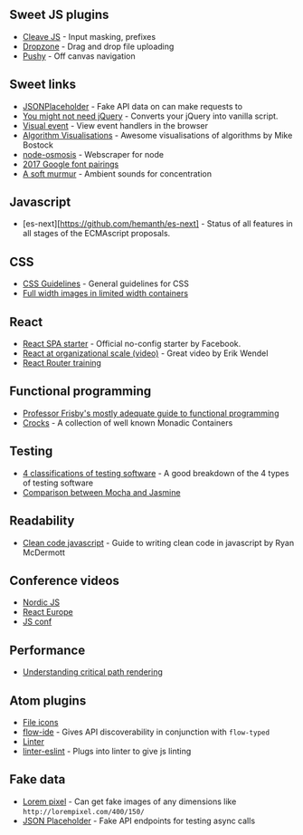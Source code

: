 ## Sweet JS plugins

- [Cleave JS](https://github.com/nosir/cleave.js) - Input masking, prefixes
- [Dropzone](http://www.dropzonejs.com/) - Drag and drop file uploading
- [Pushy](https://github.com/christophery/pushy) - Off canvas navigation

## Sweet links
- [JSONPlaceholder](http://jsonplaceholder.typicode.com/) - Fake API data on can make requests to
- [You might not need jQuery](http://youmightnotneedjquery.com/) - Converts your jQuery into vanilla script.
- [Visual event](https://chrome.google.com/webstore/detail/visual-event/pbmmieigblcbldgdokdjpioljjninaim) - View event handlers in the browser
- [Algorithm Visualisations](https://bost.ocks.org/mike/algorithms/) - Awesome visualisations of algorithms by Mike Bostock
- [node-osmosis](https://github.com/rchipka/node-osmosis) - Webscraper for node
- [2017 Google font pairings](http://fonts.greatsimple.io/rubik-roboto/)
- [A soft murmur](http://asoftmurmur.com/) - Ambient sounds for concentration

## Javascript
- [es-next][https://github.com/hemanth/es-next] - Status of all features in all stages of the ECMAscript proposals.

## CSS
- [CSS Guidelines](http://cssguidelin.es/) - General guidelines for CSS
- [Full width images in limited width containers](https://css-tricks.com/full-width-containers-limited-width-parents/?utm_source=html5weekly&utm_medium=email)

## React
- [React SPA starter](https://facebook.github.io/react/blog/2016/07/22/create-apps-with-no-configuration.html) - Official no-config starter by Facebook.
- [React at organizational scale (video)](https://vimeo.com/187454109) - Great video by Erik Wendel
- [React Router training](https://reacttraining.com/react-router/)

## Functional programming
- [Professor Frisby's mostly adequate guide to functional programming](https://drboolean.gitbooks.io/mostly-adequate-guide/content/)
- [Crocks](https://github.com/evilsoft/crocks) - A collection of well known Monadic Containers

## Testing
- [4 classifications of testing software](http://amzotti.github.io/testing/2015/03/16/what-is-the-difference-between-a-test-runner-testing-framework-assertion-library-and-a-testing-plugin/) - A good breakdown of the 4 types of testing software
- [Comparison between Mocha and Jasmine](https://www.codementor.io/javascript/tutorial/javascript-testing-framework-comparison-jasmine-vs-mocha)

## Readability

- [Clean code javascript](https://github.com/ryanmcdermott/clean-code-javascript) - Guide to writing clean code in javascript by Ryan McDermott

## Conference videos
- [Nordic JS](https://www.youtube.com/user/nordicjs/videos)
- [React Europe](https://www.youtube.com/channel/UCorlLn2oZfgOJ-FUcF2eZ1A/videos)
- [JS conf](https://www.youtube.com/user/jsconfeu/videos)

## Performance
- [Understanding critical path rendering](https://bitsofco.de/understanding-the-critical-rendering-path/)

## Atom plugins
- [File icons](https://atom.io/packages/file-icons)
- [flow-ide](https://atom.io/packages/flow-ide) - Gives API discoverability in conjunction with `flow-typed`
- [Linter](https://atom.io/packages/linter)
- [linter-eslint](https://atom.io/packages/linter-eslint) - Plugs into linter to give js linting

## Fake data
- [Lorem pixel](http://lorempixel.com/) - Can get fake images of any dimensions like `http://lorempixel.com/400/150/`
- [JSON Placeholder](https://jsonplaceholder.typicode.com/) - Fake API endpoints for testing async calls
